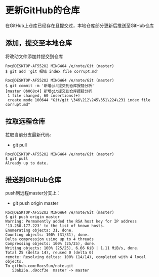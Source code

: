 # 更新GitHub的仓库

在GitHub上仓库已经存在且提交过，本地仓库部分更新后推送至GitHub仓库

## 添加，提交至本地仓库

将改动文件添加并提交到仓库

```dos
Roc@DESKTOP-AF552U2 MINGW64 /e/note/Git (master)
$ git add 'git 报错 index file corrupt.md'

Roc@DESKTOP-AF552U2 MINGW64 /e/note/Git (master)
$ git commit -m '新增git提交到仓库报错分析'
[master 0b068c4] 新增git提交到仓库报错分析
 1 file changed, 60 insertions(+)
 create mode 100644 "Git/git \346\212\245\351\224\231 index file corrupt.md"
```

## 拉取远程仓库

拉取当前分支最新代码:

- git pull

```dos
Roc@DESKTOP-AF552U2 MINGW64 /e/note/Git (master)
$ git pull
Already up to date.
```

## 推送到GitHub仓库

push到远程master分支上：

- git push origin master

```dos
Roc@DESKTOP-AF552U2 MINGW64 /e/note/Git (master)
$ git push origin master
Warning: Permanently added the RSA host key for IP address '13.250.177.223' to the list of known hosts.
Enumerating objects: 31, done.
Counting objects: 100% (31/31), done.
Delta compression using up to 4 threads
Compressing objects: 100% (25/25), done.
Writing objects: 100% (25/25), 6.66 KiB | 1.11 MiB/s, done.
Total 25 (delta 14), reused 0 (delta 0)
remote: Resolving deltas: 100% (14/14), completed with 4 local objects.
To github.com:RocsSun/note.git
   53ab25a..d9ccf3e  master -> master
```
